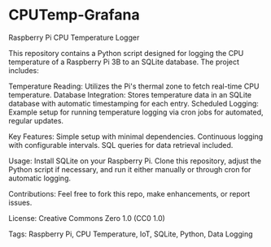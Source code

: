 # CPUTemp-Grafana
Raspberry Pi CPU Temperature Logger

This repository contains a Python script designed for logging the CPU temperature of a Raspberry Pi 3B to an SQLite database. The project includes:

Temperature Reading: Utilizes the Pi's thermal zone to fetch real-time CPU temperature.
Database Integration: Stores temperature data in an SQLite database with automatic timestamping for each entry.
Scheduled Logging: Example setup for running temperature logging via cron jobs for automated, regular updates.

Key Features:
Simple setup with minimal dependencies.
Continuous logging with configurable intervals.
SQL queries for data retrieval included.

Usage:
Install SQLite on your Raspberry Pi.
Clone this repository, adjust the Python script if necessary, and run it either manually or through cron for automatic logging.

Contributions: 
Feel free to fork this repo, make enhancements, or report issues.

License: Creative Commons Zero 1.0 (CC0 1.0)

Tags: Raspberry Pi, CPU Temperature, IoT, SQLite, Python, Data Logging
